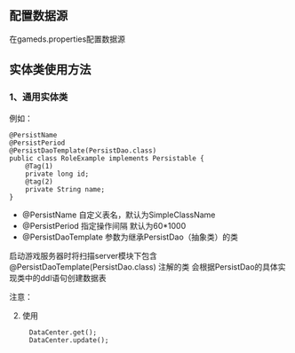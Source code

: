 ## 配置数据源
在gameds.properties配置数据源


## 实体类使用方法

### 1、通用实体类
例如：
```
@PersistName
@PersistPeriod
@PersistDaoTemplate(PersistDao.class)
public class RoleExample implements Persistable {
    @Tag(1)
    private long id;
   	@tag(2)
    private String name;
}
```
- @PersistName   自定义表名，默认为SimpleClassName
- @PersistPeriod 指定操作间隔 默认为60*1000 
- @PersistDaoTemplate 参数为继承PersistDao（抽象类）的类 

启动游戏服务器时将扫描server模块下包含@PersistDaoTemplate(PersistDao.class) 注解的类
会根据PersistDao的具体实现类中的ddl语句创建数据表

注意：

2. 使用
```
     DataCenter.get();
     DataCenter.update();
```